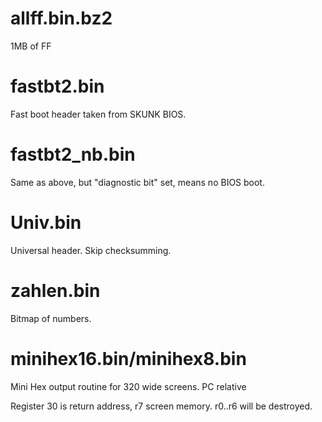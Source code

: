 # allff.bin.bz2

1MB of FF

# fastbt2.bin

Fast boot header taken from SKUNK BIOS.

# fastbt2_nb.bin

Same as above, but "diagnostic bit" set, means no BIOS boot.

# Univ.bin

Universal header. Skip checksumming.

# zahlen.bin

Bitmap of numbers.

# minihex16.bin/minihex8.bin

Mini Hex output routine for 320 wide screens. PC relative

Register 30 is return address, r7 screen memory.
r0..r6 will be destroyed.
